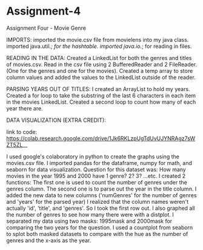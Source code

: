 # Assignment-4
Assignment Four - Movie Genre

IMPORTS:
imported the movie.csv file from movielens into my java class.
imported java.util.*; for the hashtable.
imported java.io.*; for reading in files.

READING IN THE DATA:
Created a LinkedList<String> for both the genres and titles of movies.csv.
  Read in the csv file using 2 BufferedReader and 2 FileReader. (One for the genres and one for the movies).
  Created a temp array to store column values and added the values to the LinkedList<String> outside of the reader.
  
  
PARSING YEARS OUT OF TITLES:
I created an ArrayList<String> to hold my years.
  Created a for loop to take the substring of the last 6 characters in each item in the movies LinkedList<String>.
  Created a second loop to count how many of each year there are.
  
DATA VISUALIZATION (EXTRA CREDIT):

link to code: https://colab.research.google.com/drive/1Jk6RKLzpUgTdUvUJYNRAgz7sWZT5ZL__

I used google's colaboratory in python to create the graphs using the movies.csv file.
I imported pandas for the dataframe, numpy for math, and seaborn for data visualization. 
Question for this dataset was: How many movies in the year 1995 and 2000 have 1 genre? 2? 3? ...etc.
I created 2 functions:
  The first one is used to count the number of genres under the genres column.
  The second one is to parse out the year in the title column. 
 I added the new data to new columns ('numGenres' for the number of genres and 'years' for the parsed year)
 I realized that the column names weren't actually 'id', 'title', and 'genres'.
 So I took the first row out.
 I also graphed all the number of genres to see how many there were with a distplot.
 I separated my data using two masks: 1995mask and 2000mask for comparing the two years for the question. 
 I used a countplot from seaborn to splot both masked datasets to compare with the hue as the number of genres and the x-axis as the     year.
